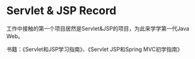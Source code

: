 # Servlet & JSP Record

工作中接触的第一个项目居然是Servlet&JSP的项目，为此来学学第一代Java Web。

书籍：《Servlet和JSP学习指南》、《Servlet JSP和Spring MVC初学指南》



